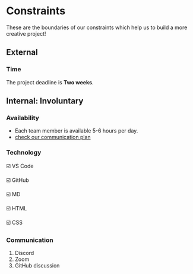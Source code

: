 # Constraints

These are the boundaries of our constraints which help us to build a more
creative project!

## External

### Time

The project deadline is **Two weeks**.

<!--
  constraints coming from the outside that your team has no control over. these may include:
  - project deadlines
  - UI design or color schemes
  - technologies (sometimes a client will tell you what to use)
-->

## Internal: Involuntary

### Availability

- Each team member is available 5-6 hours per day.
- [check our communication plan](./communication-plan.md)

### Technology

:ballot_box_with_check: VS Code

:ballot_box_with_check: GitHub

:ballot_box_with_check: MD

:ballot_box_with_check: HTML

:ballot_box_with_check: CSS

<!--
  constraints that come from within your team, and you have no control over. they may include:
  - each of your individual skill levels
  - amount of time available to work on the project
-->

### Communication

1. Discord
2. Zoom
3. GitHub discussion
